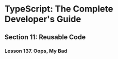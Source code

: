 # TypeScript: The Complete Developer's Guide

## Section 11: Reusable Code

### Lesson 137. Oops, My Bad
